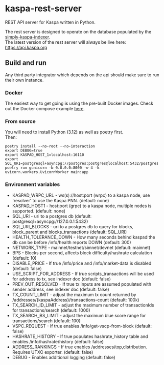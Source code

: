 # kaspa-rest-server
REST API server for Kaspa written in Python.  

The rest server is designed to operate on the database populated by the [simply-kaspa-indexer](https://github.com/supertypo/simply-kaspa-indexer).  
The latest version of the rest server will always be live here: https://api.kaspa.org  

## Build and run
Any third party integrator which depends on the api should make sure to run their own instance.

### Docker
The easiest way to get going is using the pre-built Docker images. Check out the Docker compose example [here](https://github.com/supertypo/simply-kaspa-indexer).

### From source
You will need to install Python (3.12) as well as poetry first.  
Then:
```shell
poetry install --no-root --no-interaction
export DEBUG=true
export KASPAD_HOST_1=localhost:16110
export SQL_URI=postgresql+asyncpg://postgres:postgres@localhost:5432/postgres
poetry run gunicorn -b 0.0.0.0:8000 -w 4 -k uvicorn.workers.UvicornWorker main:app
```

### Environment variables

* KASPAD_WRPC_URL - ws(s)://host:port (wrpc) to a kaspa node, use 'resolver' to use the Kaspa PNN. (default: none)
* KASPAD_HOST1 - host:port (grpc) to a kaspa node, multiple nodes is supported. (default: none)
* SQL_URI - uri to a postgres db (default: postgresql+asyncpg://127.0.0.1:5432)
* SQL_URI_BLOCKS - uri to a postgres db to query for blocks, block_parent and blocks_transactions (default: SQL_URI)
* HEALTH_TOLERANCE_DOWN - How many seconds behind kaspad the db can be before /info/health reports DOWN (default: 300)
* NETWORK_TYPE - mainnet/testnet/simnet/devnet (default: mainnet)
* BPS - Blocks per second, affects block difficulty/hashrate calculation (default: 10)
* DISABLE_PRICE - If true /info/price and /info/market-data is disabled (default: false)
* USE_SCRIPT_FOR_ADDRESS - If true scripts_transactions will be used for address to tx, see indexer doc (default: false)
* PREV_OUT_RESOLVED - If true tx inputs are assumed populated with sender address, see indexer doc (default: false)
* TX_COUNT_LIMIT - adjust the maximum tx count returned by /addresses/{kaspaAddress}/transactions-count (default: 100k)
* TX_SEARCH_ID_LIMIT - adjust the maximum number of transactionIds for transactions/search (default: 1000)
* TX_SEARCH_BS_LIMIT - adjust the maximum blue score range for transactions/search (default: 100)
* VSPC_REQUEST - If true enables /info/get-vscp-from-block (default: false)
* HASHRATE_HISTORY - If true populates hashrate_history table and enables /info/hashrate/history (default: false)
* ADDRESS_RANKINGS - If true enables /addresses/top,distribution. Requires UTXO exporter. (default: false)
* DEBUG - Enables additional logging (default: false)
